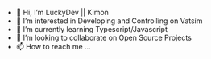 - 👋 Hi, I’m LuckyDev || Kimon
- 👀 I’m interested in Developing and Controlling on Vatsim
- 🌱 I’m currently learning Typescript/Javascript
- 💞️ I’m looking to collaborate on Open Source Projects
- 📫 How to reach me ...

<!---
LuckLP/LuckLP is a ✨ special ✨ repository because its `README.md` (this file) appears on your GitHub profile.
You can click the Preview link to take a look at your changes.
--->
